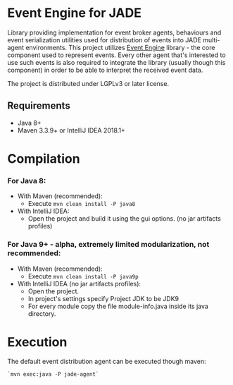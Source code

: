 Event Engine for JADE
=====================

Library providing implementation for event broker agents, behaviours and event serialization utilities used for
distribution of events into JADE multi-agent environments.
This project utilizes [Event Engine](https://github.com/zhgzhg/Event-Engine "Event Engine") library - the core component
used to represent events. Every other agent that's interested to use such events is also required to integrate the
library (usually though this component) in order to be able to interpret the received event data.

The project is distributed under LGPLv3 or later license.


Requirements
------------

* Java 8+
* Maven 3.3.9+ or IntelliJ IDEA 2018.1+


Compilation
===========

### For Java 8:
* With Maven (recommended):
    * Execute `mvn clean install -P java8`
* With IntelliJ IDEA: 
    * Open the project and build it using the gui options. (no jar artifacts profiles)

### For Java 9+ - alpha, extremely limited modularization, not recommended:
* With Maven (recommended):
    * Execute `mvn clean install -P java9p`
* With IntelliJ IDEA (no jar artifacts profiles):
    * Open the project.
    * In project's settings specify Project JDK to be JDK9 
    * For every module copy the file module-info.java inside its java directory.


Execution
=========

The default event distribution agent can be executed though maven:

    `mvn exec:java -P jade-agent`
